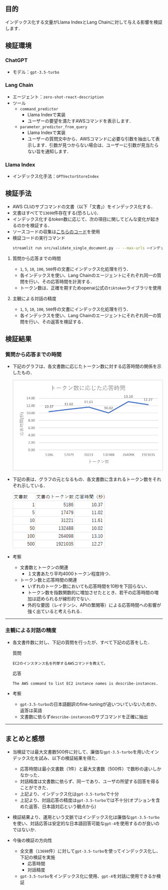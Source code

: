 ## 目的
インデックス化する文量がLlama IndexとLang Chainに対して与える影響を検証します．

## 検証環境
### ChatGPT
* モデル：`gpt-3.5-turbo`

### Lang Chain
* エージェント：`zero-shot-react-description`
* ツール
  - `command_predictor`
    * Llama Indexで実装
    * ユーザーの要望を満たすAWSコマンドを表示します．
  - `parameter_predictor_from_query`
    * Llama Indexで実装
    * ユーザーの質問文中から、AWSコマンドに必要な引数を抽出して表示します．引数が見つからない場合は、ユーザーに引数が見当たらない旨を通知します．

### Llama Index
* インデックス化手法：`GPTVectorStoreIndex`

## 検証手法
* AWS CLIのサブコマンドの文書（以下「文書」）をインデックス化する．
* 文書はすべてで`13698`件存在する(恐ろしい)．
* インデックス化するtoken数に応じて、次の項目に関してどんな変化が起きるのかを検証する．
* ソースコードの収集は[こちらのコード](../src/utils/collect_aws_command_ref.py)を使用
* 検証コードの実行コマンド
  ```bash
  streamlit run src/validate_single_document.py -- --max-urls <インデックス化する文書数>
  ```

1. 質問から応答までの時間
   - `1`, `5`, `10`, `100`, `500`件の文書にインデックス化処理を行う．
   - 各インデックスを使い、Lang Chainのエージェントにそれぞれ同一の質問を行い、その応答時間を計測する．
   - トークン数は、正確を期すためopenai公式の`tiktoken`ライブラリを使用

2. 主観による対話の精度
   - `1`, `5`, `10`, `100`, `500`件の文書にインデックス化処理を行う．
   - 各インデックスを使い、Lang Chainのエージェントにそれぞれ同一の質問を行い、その返答を検証する．

## 検証結果
### 質問から応答までの時間

* 下記のグラフは、各文書数に応じたトークン数に対する応答時間の関係を示したもの．

  ![Alt text](./img/doc_num/graph.png)

* 下記の表は、グラフの元となるもの．各文書数に含まれるトークン数をそれぞれ示している．

  ![Alt text](./img/doc_num/table.png)

* 考察
  - 文書数とトークンの関連
    - １文書あたり平均4000トークン程度持つ．
  - トークン数と応答時間の関連
    - いずれのトークン数においても応答時間を10秒を下回らない．
    - トークン数を指数関数的に増加させたととき、若干の応答時間の増加は認められるが線形的でない．
    - 外的な要因（レイテンシ、APIの繁閑等）による応答時間への影響が強く出ていると考えられる．

---
### 主観による対話の精度
* 各文書件数に対し、下記の質問を行ったが、すべて下記の応答をした．

  質問
  ```
  EC2のインスタンス名を列挙するAWSコマンドを教えて。
  ```

  応答
  ```
  The AWS command to list EC2 instance names is describe-instances.
  ```

* 考察
  - `gpt-3.5-turbo`の日本語翻訳のfine-tuningが追いついていないためか、返答は英語
  - 文書数に依らず`describe-instances`のサブコマンドを正確に抽出

---
## まとめと感想
* 当検証では最大文書数500件に対して、廉価な`gpt-3.5-turbo`を用いたインデックス化を試み、以下の検証結果を得た．
  - 応答時間は最小文書数（1件）と最大文書数（500件）で数秒の違いしかなかった．
  - 対話精度は文書数に依らず、同一であり、ユーザの所望する回答を得ることができた．
  - 上記より、インデックス化は`gpt-3.5-turbo`で十分
  - 上記より、対話応答の精度は`gpt-3.5-turbo`では不十分(オプションを含めた返答、日本語対応という観点から)

* 検証結果より、運用という文脈ではインデックス化は廉価な`gpt-3.5-turbo`を使い、対話応答は安定的な日本語回答可能な`gpt-4`を使用するのが良いのではないか．

* 今後の検証の方向性
  - 全文書（`13698`件）に対して`gpt-3.5-turbo`を使ってインデックス化し、下記の検証を実施
    * 応答時間
    * 対話精度
  - `gpt-3.5-turbo`をインデックス化に使用、`gpt-4`を対話に使用できるか検証
